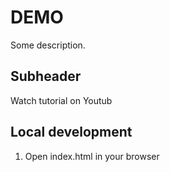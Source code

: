 # DEMO

Some description.


## Subheader

Watch tutorial on Youtub


## Local development

1. Open index.html in your browser